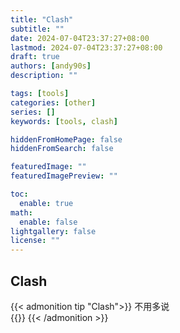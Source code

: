 ```yaml
---
title: "Clash"
subtitle: ""
date: 2024-07-04T23:37:27+08:00
lastmod: 2024-07-04T23:37:27+08:00
draft: true
authors: [andy90s]
description: ""

tags: [tools]
categories: [other]
series: []
keywords: [tools, clash]

hiddenFromHomePage: false
hiddenFromSearch: false

featuredImage: ""
featuredImagePreview: ""

toc:
  enable: true
math:
  enable: false
lightgallery: false
license: ""
---
```


## Clash
{{< admonition tip "Clash">}}
不用多说<br>
{{<link href="https://github.com/clash-verge-rev/clash-verge-rev" content="【Clash】">}}
{{< /admonition >}}
